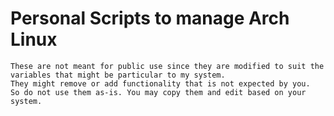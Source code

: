 # Personal Scripts to manage Arch Linux

``` 
These are not meant for public use since they are modified to suit the variables that might be particular to my system. 
They might remove or add functionality that is not expected by you. 
So do not use them as-is. You may copy them and edit based on your system.
```

